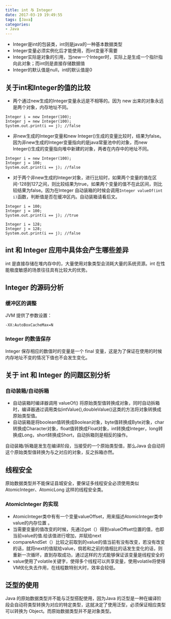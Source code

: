 ```yaml
---
title: int 与 Integer
date: 2017-03-19 19:49:55
tags: [Java]
categories:
- Java
---
```


* Integer是int的包装类，int则是java的一种基本数据类型
* Integer变量必须实例化后才能使用，而int变量不需要
* Integer实际是对象的引用，当new一个Integer时，实际上是生成一个指针指向此对象；而int则是直接存储数据值
* Integer的默认值是null，int的默认值是0

<!-- more -->


## 关于int和Integer的值的比较
* 两个通过new生成的Integer变量永远是不相等的。因为 new 出来的对象永远是两个对象，内存地址不同。

```
Integer i = new Integer(100);
Integer j = new Integer(100);
System.out.print(i == j); //false
```
* 非new生成的Integer变量和new Integer()生成的变量比较时，结果为false。因为非new生成的Integer变量指向的是java常量池中的对象，而new Integer()生成的变量指向堆中新建的对象，两者在内存中的地址不同。

```
Integer i = new Integer(100);
Integer j = 100;
System.out.print(i == j); //false
```
* 对于两个非new生成的Integer对象，进行比较时，如果两个变量的值在区间-128到127之间，则比较结果为true，如果两个变量的值不在此区间，则比较结果为false。因为在Integer 自动装箱的时候会调用`Integer valueOf(int i)`函数，判断值是否在缓冲区内。自动装箱请看后文。


```
Integer i = 100;
Integer j = 100;
System.out.print(i == j); //true

Integer i = 128;
Integer j = 128;
System.out.print(i == j); //false
```

## int 和 Integer 应用中具体会产生哪些差异

int 是直接存储在堆内存中的，大量使用对象类型会消耗大量的系统资源。int 在性能极度敏感的场景往往具有比较大的优势。

## Integer 的源码分析

### 缓冲区的调整
JVM 提供了参数设置：

```
-XX:AutoBoxCacheMax=N
```

### Integer 的数值保存

Integer 保存相应的数值时的变量是一个 final 变量，这是为了保证在使用的时候内存地址不变的情况下值也不会发生变化。


## 关于 int 和 Integer 的问题区别分析

### 自动装箱/自动拆箱

- 自动装箱时编译器调用 valueOf() 将原始类型值转换成对象，同时自动拆箱时，编译器通过调用类似intValue(),doubleValue()这类的方法将对象转换成原始类型值。
- 自动装箱是将boolean值转换成Boolean对象，byte值转换成Byte对象，char转换成Character对象，float值转换成Float对象，int转换成Integer，long转换成Long，short转换成Short，自动拆箱则是相反的操作。

自动装箱/拆箱是发生在编译阶段，当接受的一个原始类型值，那么Java 会自动将这个原始类型值转换为与之对应的对象，反之拆箱亦然。

## 线程安全
原始数据类型并不能保证县城安全，要保证多线程安全必须使用类似 AtomicInteger、AtomicLong 这样的线程安全类。

### AtomicInteger 的实现

* AtomicInteger类中有有一个变量valueOffset，用来描述AtomicInteger类中value的内存位置 。
* 当需要变量的值改变的时候，先通过get（）得到valueOffset位置的值，也即当前value的值.给该值进行增加，并赋给next
* compareAndSet（）比较之前取到的value的值当前有没有改变，若没有改变的话，就将next的值赋给value，倘若和之前的值相比的话发生变化的话，则重新一次循环，直到存取成功，通过这样的方式能够保证该变量是线程安全的
* value使用了volatile关键字，使得多个线程可以共享变量，使用volatile将使得VM优化失去作用，在线程数特别大时，效率会较低。


## 泛型的使用

Java 的原始数据类型并不能与泛型搭配使用，因为Java 的泛型是一种在编译阶段会自动将类型转换为对应的特定类型，这就决定了使用泛型，必须保证相应类型可以转换为 Object。而原始数据类型并不是对象类型。
